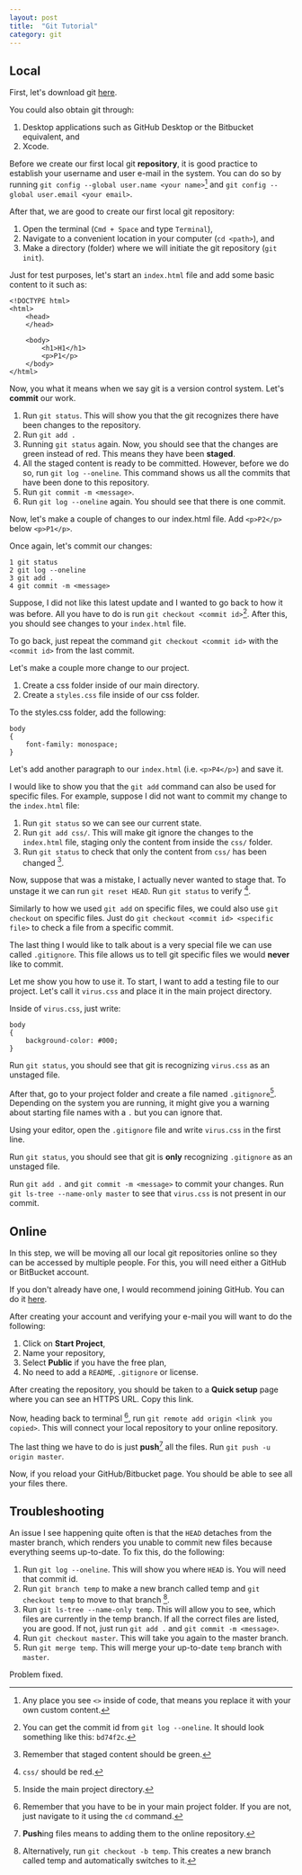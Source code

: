 ```yaml
---
layout: post
title:  "Git Tutorial"
category: git
---
```


## Local

First, let's download git [here](https://git-scm.com/downloads).

You could also obtain git through:

1. Desktop applications such as GitHub Desktop or the Bitbucket equivalent, and
2. Xcode.

Before we create our first local git **repository**, it is good practice to establish your username and user e-mail in the system. You can do so by running `git config --global user.name <your name>`[^1] and `git config --global user.email <your email>`.

After that, we are good to create our first local git repository:

1. Open the terminal (`Cmd + Space` and type `Terminal`),
2. Navigate to a convenient location in your computer (`cd <path>`), and
3. Make a directory (folder) where we will initiate the git repository (`git init`).

Just for test purposes, let's start an `index.html` file and add some basic content to it such as:

```
<!DOCTYPE html>
<html>
	<head>
	</head>

	<body>
		<h1>H1</h1>
		<p>P1</p>
	</body>
</html>
```

Now, you what it means when we say git is a version control system. Let's **commit** our work.

1. Run `git status`. This will show you that the git recognizes there have been changes to the repository.
2. Run `git add .`
3. Running `git status` again. Now, you should see that the changes are green instead of red. This means they have been **staged**.
4. All the staged content is ready to be committed. However, before we do so, run `git log --oneline`. This command shows us all the commits that have been done to this repository.
5. Run `git commit -m <message>`.
6. Run `git log --oneline` again. You should see that there is one commit.

Now, let's make a couple of changes to our index.html file. Add `<p>P2</p>` below `<p>P1</p>`.

Once again, let's commit our changes:

```
1 git status
2 git log --oneline
3 git add .
4 git commit -m <message>
```

Suppose, I did not like this latest update and I wanted to go back to how it was before. All you have to do is run `git checkout <commit id>`[^2]. After this, you should see changes to your `index.html` file.

To go back, just repeat the command `git checkout <commit id>` with the `<commit id>` from the last commit.

Let's make a couple more change to our project. 

1. Create a css folder inside of our main directory.
2. Create a `styles.css` file inside of our css folder.

To the styles.css folder, add the following:

```
body
{
	font-family: monospace;
}
```

Let's add another paragraph to our `index.html` (i.e. `<p>P4</p>`) and save it.

I would like to show you that the `git add` command can also be used for specific files. For example, suppose I did not want to commit my change to the `index.html` file:

1. Run `git status` so we can see our current state.
2. Run `git add css/`. This will make git ignore the changes to the `index.html` file, staging only the content from inside the `css/` folder.
3. Run `git status` to check that only the content from `css/` has been changed [^3].

Now, suppose that was a mistake, I actually never wanted to stage that. To unstage it we can run `git reset HEAD`. Run `git status` to verify [^4].

Similarly to how we used `git add` on specific files, we could also use `git checkout` on specific files. Just do `git checkout <commit id> <specific file>` to check a file from a specific commit. 

The last thing I would like to talk about is a very special file we can use called `.gitignore`. This file allows us to tell git specific files we would **never** like to commit.

Let me show you how to use it. To start, I want to add a testing file to our project. Let's call it `virus.css` and place it in the main project directory.

Inside of `virus.css`, just write:

```
body
{
	background-color: #000;
}
```
Run `git status`, you should see that git is recognizing `virus.css` as an unstaged file.

After that, go to your project folder and create a file named `.gitignore`[^5]. Depending on the system you are running, it might give you a warning about starting file names with a `.` but you can ignore that.

Using your editor, open the `.gitignore` file and write `virus.css` in the first line.

Run `git status`, you should see that git is **only** recognizing `.gitignore` as an unstaged file.

Run `git add .` and `git commit -m <message>` to commit your changes. Run `git ls-tree --name-only master` to see that `virus.css` is not present in our commit.

## Online

In this step, we will be moving all our local git repositories online so they can be accessed by multiple people. For this, you will need either a GitHub or BitBucket account. 

If you don't already have one, I would recommend joining GitHub. You can do it [here](https://github.com/join).

After creating your account and verifying your e-mail you will want to do the following: 

1. Click on **Start Project**,
2. Name your repository,
3. Select **Public** if you have the free plan,
4. No need to add a `README`, `.gitignore` or license.

After creating the repository, you should be taken to a **Quick setup** page where you can see an HTTPS URL. Copy this link.

Now, heading back to terminal [^6], run `git remote add origin <link you copied>`. This will connect your local repository to your online repository.

The last thing we have to do is just **push**[^7] all the files. Run `git push -u origin master`.  

Now, if you reload your GitHub/Bitbucket page. You should be able to see all your files there.

## Troubleshooting

An issue I see happening quite often is that the `HEAD` detaches from the master branch, which renders you unable to commit new files because everything seems up-to-date. To fix this, do the following:

1. Run `git log --oneline`. This will show you where `HEAD` is. You will need that commit id.
1. Run `git branch temp` to make a new branch called temp and `git checkout temp` to move to that branch [^8].
2. Run `git ls-tree --name-only temp`. This will allow you to see, which files are currently in the temp branch. If all the correct files are listed, you are good. If not, just run `git add .` and `git commit -m <message>`.
3. Run `git checkout master`. This will take you again to the master branch.
4. Run `git merge temp`. This will merge your up-to-date `temp` branch with `master`.

Problem fixed.

[^1]: Any place you see `<>` inside of code, that means you replace it with your own custom content.
[^2]: You can get the commit id from `git log --oneline`. It should look something like this: `bd74f2c`.
[^3]: Remember that staged content should be green.
[^4]: `css/` should be red.
[^5]: Inside the main project directory.
[^6]: Remember that you have to be in your main project folder. If you are not, just navigate to it using the `cd` command.
[^7]: **Push**ing files means to adding them to the online repository.
[^8]: Alternatively, run `git checkout -b temp`. This creates a new branch called temp and automatically switches to it.
